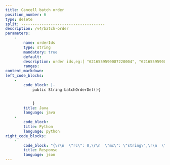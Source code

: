 ```yaml
---
title: Cancell batch order
position_number: 6
type: delete
split: -------------------------------------
description: /v4/batch-order
parameters:
    -
        name: orderIds
        type: string
        mandatory: true
        default:
        description: order ids,eg:[ "6216559590087220004", "6216559590087220004" ]
        ranges:
content_markdown:
left_code_blocks:
    -
        code_block: |-
            public String batchOrderDel(){


            }
        title: Java
        language: java
    -
        code_block:
        title: Python
        language: python
right_code_blocks:
    -
        code_block: "{\r\n  \"rc\": 0,\r\n  \"mc\": \"string\",\r\n  \"ma\": [\r\n    {}\r\n  ],\r\n  \"result\": {}\r\n}"
        title: Response
        language: json
---
```

